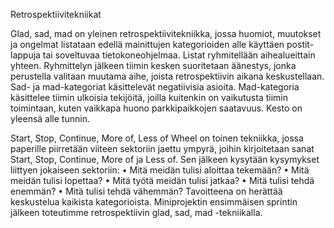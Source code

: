 Retrospektiivitekniikat

Glad, sad, mad on yleinen retrospektiivitekniikka, jossa huomiot, muutokset ja ongelmat listataan edellä mainittujen kategorioiden alle käyttäen postit-lappuja tai soveltuvaa tietokoneohjelmaa. Listat ryhmitellään aihealueittain yhteen. Ryhmittelyn jälkeen tiimin kesken suoritetaan äänestys, jonka perustella valitaan muutama aihe, joista retrospektiivin aikana keskustellaan. 
Sad- ja mad-kategoriat käsittelevät negatiivisia asioita. Mad-kategoria käsittelee tiimin ulkoisia tekijöitä, joilla kuitenkin on vaikutusta tiimin toimintaan, kuten vaikkapa huono parkkipaikkojen saatavuus. Kesto on yleensä alle tunnin.

Start, Stop, Continue, More of, Less of Wheel on toinen tekniikka, jossa paperille piirretään viiteen sektoriin jaettu ympyrä, joihin kirjoitetaan sanat Start, Stop, Continue, More of ja Less of. Sen jälkeen kysytään kysymykset liittyen jokaiseen sektoriin:
•	Mitä meidän tulisi aloittaa tekemään?
•	Mitä meidän tulisi lopettaa?
•	Mitä työtä meidän tulisi jatkaa?
•	Mitä tulisi tehdä enemmän?
•	Mitä tulisi tehdä vähemmän?
Tavoitteena on herättää keskustelua kaikista kategorioista. 
Miniprojektin ensimmäisen sprintin jälkeen toteutimme retrospektiivin glad, sad, mad -tekniikalla. 
